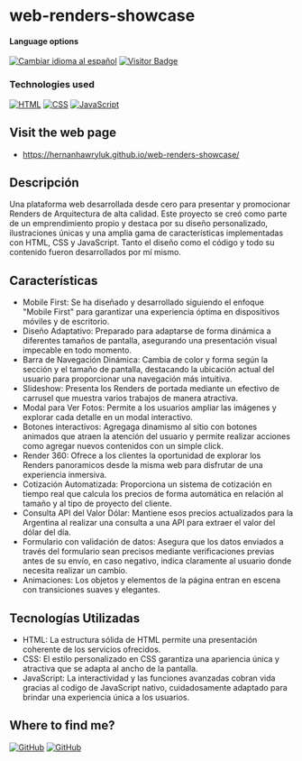 # web-renders-showcase

<div>
<h4>Language options</h4>
  <a href="https://github.com/hernanhawryluk/web-renders-showcase/blob/main/README.es.md"><img alt="Cambiar idioma al español" src="https://img.shields.io/badge/idioma-español-yellow.svg"></a>
  <a href="#"><img alt="Visitor Badge" src="https://visitor-badge.laobi.icu/badge?page_id=hernanhawryluk.web-renders-showcase"></a>
</div>
<div>
  <h3>Technologies used</h3>
  <a href="#"><img alt="HTML" src="https://img.shields.io/badge/HTML-5.0-blue?logo=html"></a>
  <a href="#"><img alt="CSS" src="https://img.shields.io/badge/CSS-CSS3-blue?logo=css"></a>
  <a href="#"><img alt="JavaScript" src="https://img.shields.io/badge/JavaScript-	ECMAScript%202020-blue?logo=javascript"></a>
</div>

## Visit the web page

- https://hernanhawryluk.github.io/web-renders-showcase/

## Descripción

Una plataforma web desarrollada desde cero para presentar y promocionar Renders de Arquitectura de alta calidad. Este proyecto se creó como parte de un emprendimiento propio y destaca por su diseño personalizado, ilustraciones únicas y una amplia gama de características implementadas con HTML, CSS y JavaScript. Tanto el diseño como el código y todo su contenido fueron desarrollados por mí mismo.

## Características

- Mobile First: Se ha diseñado y desarrollado siguiendo el enfoque "Mobile First" para garantizar una experiencia óptima en dispositivos móviles y de escritorio.
- Diseño Adaptativo: Preparado para adaptarse de forma dinámica a diferentes tamaños de pantalla, asegurando una presentación visual impecable en todo momento.
- Barra de Navegación Dinámica: Cambia de color y forma según la sección y el tamaño de pantalla, destacando la ubicación actual del usuario para proporcionar una navegación más intuitiva.
- Slideshow: Presenta los Renders de portada mediante un efectivo de carrusel que muestra varios trabajos de manera atractiva.
- Modal para Ver Fotos: Permite a los usuarios ampliar las imágenes y explorar cada detalle en un modal interactivo.
- Botones interactivos: Agregaga dinamismo al sitio con botones animados que atraen la atención del usuario y permite realizar acciones como agregar nuevos contenidos con un simple click.
- Render 360: Ofrece a los clientes la oportunidad de explorar los Renders panoramicos desde la misma web para disfrutar de una experiencia inmersiva.
- Cotización Automatizada: Proporciona un sistema de cotización en tiempo real que calcula los precios de forma automática en relación al tamaño y al tipo de proyecto del cliente.
- Consulta API del Valor Dólar: Mantiene esos precios actualizados para la Argentina al realizar una consulta a una API para extraer el valor del dólar del día.
- Formulario con validación de datos: Asegura que los datos enviados a través del formulario sean precisos mediante verificaciones previas antes de su envío, en caso negativo, indica claramente al usuario donde necesita realizar un cambio.
- Animaciones: Los objetos y elementos de la página entran en escena con transiciones suaves y elegantes.

## Tecnologías Utilizadas

- HTML: La estructura sólida de HTML permite una presentación coherente de los servicios ofrecidos.
- CSS: El estilo personalizado en CSS garantiza una apariencia única y atractiva que se adapta al ancho de la pantalla.
- JavaScript: La interactividad y las funciones avanzadas cobran vida gracias al codigo de JavaScript nativo, cuidadosamente adaptado para brindar una experiencia única a los usuarios.

## Where to find me?

<div>
  <a href="https://github.com/hernanhawryluk"><img alt="GitHub" src="https://img.shields.io/badge/GitHub-grey?style=for-the-badge&logo=github"></a>
  <a href="https://www.linkedin.com/in/hernan-hawryluk"><img alt="GitHub" src="https://img.shields.io/badge/LinkedIn-blue?style=for-the-badge&logo=linkedin"></a>
</div>

